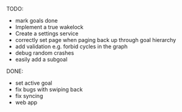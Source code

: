 
TODO:
  - mark goals done
  - Implement a true wakelock
  - Create a settings service
  - correctly set page when paging back up through goal hierarchy
  - add validation e.g. forbid cycles in the graph
  - debug random crashes
  - easily add a subgoal

DONE:
  - set active goal
  - fix bugs with swiping back
  - fix syncing
  - web app
